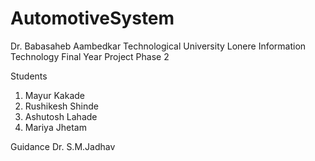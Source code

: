 # AutomotiveSystem

Dr. Babasaheb Aambedkar Technological University Lonere
Information Technology
Final Year Project Phase 2

Students
1. Mayur Kakade
2. Rushikesh Shinde
3. Ashutosh Lahade
4. Mariya Jhetam

Guidance
Dr. S.M.Jadhav
